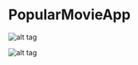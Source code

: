 # PopularMovieApp

![alt tag](http://cs630522.vk.me/v630522381/23aeb/-Pbf_E6sGoY.jpg)

![alt tag](http://cs630522.vk.me/v630522381/23b0b/7SRN1kf3vKI.jpg)
